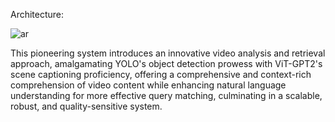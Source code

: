 Architecture:  

![ar](https://github.com/bibasrairockz/Video-Search-System/assets/130794180/b4219de7-cf23-45e7-8f83-b3d6fb23fbc3)

This pioneering system introduces an innovative video analysis and retrieval approach, amalgamating YOLO's object detection prowess with ViT-GPT2's scene captioning proficiency, offering a comprehensive and context-rich comprehension of video content while enhancing natural language understanding for more effective query matching, culminating in a scalable, robust, and quality-sensitive system.
